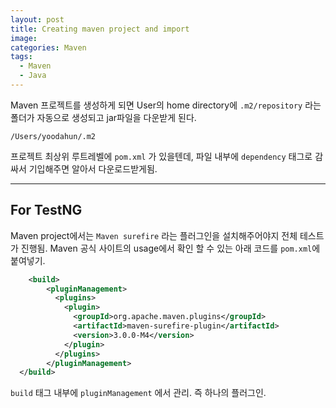 ```yaml
---
layout: post
title: Creating maven project and import
image:
categories: Maven
tags:
  - Maven
  - Java
---
```


Maven 프로젝트를 생성하게 되면 User의 home directory에 `.m2/repository` 라는 폴더가 자동으로 생성되고 jar파일을 다운받게 된다.

`/Users/yoodahun/.m2`

프로젝트 최상위 루트레벨에 `pom.xml` 가 있을텐데, 파일 내부에 `dependency` 태그로 감싸서 기입해주면 알아서 다운로드받게됨.

- - - -
## For TestNG

Maven project에서는 `Maven surefire` 라는 플러그인을 설치해주어야지 전체 테스트가 진행됨.
Maven 공식 사이트의 usage에서 확인 할 수 있는 아래 코드를 `pom.xml`에 붙여넣기.

```xml
	<build>
	    <pluginManagement>
	      <plugins>
	        <plugin>
	          <groupId>org.apache.maven.plugins</groupId>
	          <artifactId>maven-surefire-plugin</artifactId>
	          <version>3.0.0-M4</version>
	        </plugin>
	      </plugins>
	    </pluginManagement>
  </build>

```

`build`  태그 내부에 `pluginManagement` 에서 관리. 즉 하나의 플러그인.